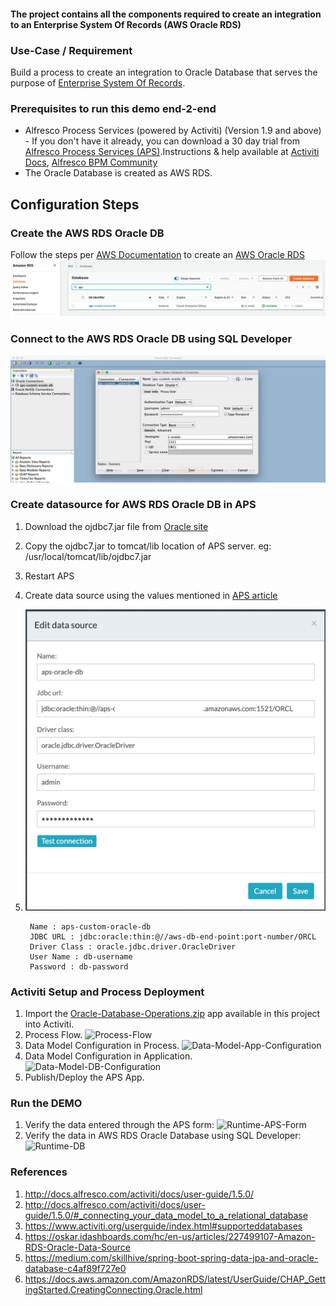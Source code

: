 #### The project contains all the components required to create an integration to an Enterprise System Of Records (AWS Oracle RDS)

### Use-Case / Requirement
Build a process to create an integration to Oracle Database that serves the purpose of [Enterprise System Of Records](https://en.wikipedia.org/wiki/System_of_record).


### Prerequisites to run this demo end-2-end

* Alfresco Process Services (powered by Activiti) (Version 1.9 and above) - If you don't have it already, you can download a 30 day trial from [Alfresco Process Services (APS)](https://www.alfresco.com/products/business-process-management/alfresco-activiti).Instructions & help available at [Activiti Docs](http://docs.alfresco.com/activiti/docs/), [Alfresco BPM Community](https://community.alfresco.com/community/bpm)
* The Oracle Database is created as AWS RDS.


## Configuration Steps

### Create the AWS RDS Oracle DB
Follow the steps per [AWS Documentation](https://docs.aws.amazon.com/AmazonRDS/latest/UserGuide/CHAP_GettingStarted.CreatingConnecting.Oracle.html) to create an [AWS Oracle RDS](https://aws.amazon.com/rds/oracle/)
![rds](images/rds.png)

### Connect to the AWS RDS Oracle DB using SQL Developer
![sqldeveloper](images/sqldeveloper.png)

### Create datasource for AWS RDS Oracle DB in APS
1. Download the ojdbc7.jar file from [Oracle site](http://www.oracle.com/technetwork/database/features/jdbc/jdbc-drivers-12c-download-1958347.html)
2. Copy the ojdbc7.jar to tomcat/lib location of APS server. eg: /usr/local/tomcat/lib/ojdbc7.jar
3. Restart APS
4. Create data source using the values mentioned in [APS article](https://github.com/sherrymax/aps-examples/tree/master/aps-custom-database-integration#oracle)
5. ![oracle](images/oracle.png)

   ```
    Name : aps-custom-oracle-db
    JDBC URL : jdbc:oracle:thin:@//aws-db-end-point:port-number/ORCL
    Driver Class : oracle.jdbc.driver.OracleDriver
    User Name : db-username
    Password : db-password
    ```


### Activiti Setup and Process Deployment
1. Import the [Oracle-Database-Operations.zip](Oracle-Database-Operations.zip) app available in this project into Activiti.
2. Process Flow.  ![Process-Flow](images/Process-Flow.png)
3. Data Model Configuration in Process. ![Data-Model-App-Configuration](images/Data-Model-App-Configuration.png)
4. Data Model Configuration in Application.   ![Data-Model-DB-Configuration](images/Data-Model-DB-Configuration.png)
5. Publish/Deploy the APS App.


### Run the DEMO
1. Verify the data entered through the APS form: ![Runtime-APS-Form](images/Runtime-APS-Form.png)
1. Verify the data in AWS RDS Oracle Database using SQL Developer: ![Runtime-DB](images/Runtime-DB.png)

### References
1. http://docs.alfresco.com/activiti/docs/user-guide/1.5.0/
2. http://docs.alfresco.com/activiti/docs/user-guide/1.5.0/#_connecting_your_data_model_to_a_relational_database
3. https://www.activiti.org/userguide/index.html#supporteddatabases
4. https://oskar.idashboards.com/hc/en-us/articles/227499107-Amazon-RDS-Oracle-Data-Source
5. https://medium.com/skillhive/spring-boot-spring-data-jpa-and-oracle-database-c4af89f727e0
6. https://docs.aws.amazon.com/AmazonRDS/latest/UserGuide/CHAP_GettingStarted.CreatingConnecting.Oracle.html
